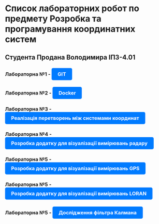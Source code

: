 # Список лабораторних робот по предмету Розробка та програмування координатних систем
## Студента Продана Володимира IПЗ-4.01

### Лабораторна №1 - <a href="https://github.com/VolodimirProdan/Lab-work-1.git" style="display: inline-block; padding: 10px 20px; background-color: #007BFF; color: white; text-decoration: none; border-radius: 5px;">GIT</a>

### Лабораторна №2 - <a href="https://github.com/VolodimirProdan/Lab-work-2.git" style="display: inline-block; padding: 10px 20px; background-color: #007BFF; color: white; text-decoration: none; border-radius: 5px;">Docker</a>

### Лабораторна №3 - <a href="https://github.com/VolodimirProdan/Lab-work-3.git" style="display: inline-block; padding: 10px 20px; background-color: #007BFF; color: white; text-decoration: none; border-radius: 5px;">Реалізація перетворень між системами координат</a>

### Лабораторна №4 - <a href="https://github.com/VolodimirProdan/Lab-work-4.git" style="display: inline-block; padding: 10px 20px; background-color: #007BFF; color: white; text-decoration: none; border-radius: 5px;">Розробка додатку для візуалізації вимірювань радару</a>

### Лабораторна №5 - <a href="https://github.com/VolodimirProdan/Lab-work-5.git" style="display: inline-block; padding: 10px 20px; background-color: #007BFF; color: white; text-decoration: none; border-radius: 5px;">Розробка додатку для візуалізації вимірювань GPS</a>

### Лабораторна №5 - <a href="https://github.com/VolodimirProdan/Lab-work-6.git" style="display: inline-block; padding: 10px 20px; background-color: #007BFF; color: white; text-decoration: none; border-radius: 5px;">Розробка додатку для візуалізації вимірювань LORAN</a>

### Лабораторна №5 - <a href="https://github.com/VolodimirProdan/Lab-work-7.git" style="display: inline-block; padding: 10px 20px; background-color: #007BFF; color: white; text-decoration: none; border-radius: 5px;">Дослідження фільтра Калмана</a>
